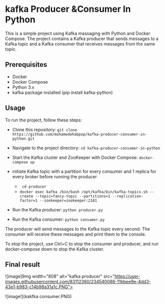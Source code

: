 # kafka Producer &Consumer In Python
This is a simple project using Kafka massaging with Python and Docker Compose. The project contains a Kafka producer that sends messages to a Kafka topic and a Kafka consumer that receives messages from the same topic.

## Prerequisites
- Docker
- Docker Compose
- Python 3.x
- kafka package installed (pip install kafka-python)

## Usage
To run the project, follow these steps:

- Clone this repository: ```git clone https://github.com/mohamedehabpop/kafka-producer-consumer-in-python.git ```

- Navigate to the project directory: ```cd kafka-producer-consumer-in-python ```
- Start the Kafka cluster and ZooKeeper with Docker Compose: ```docker-compose up ```
- initiate Kafka topic with a partition for every consumer and 1 replica for every broker before running the producer
    - ``` cd producer``` 
  - ```docker exec kafka /bin/bash /opt/kafka/bin/kafka-topics.sh --create --topic=fancy-topic --partitions=1 --replication-factor=1 --zookeeper=zookeeper:2181 ```

- Run the Kafka producer: ``` python producer.py ```
- Run the Kafka consumer: ``` python consumer.py ```

The producer will send messages to the Kafka topic every second. The consumer will receive these messages and print them to the console.

To stop the project, use Ctrl+C to stop the consumer and producer, and run docker-compose down to stop the Kafka cluster.


## Final result
![image]9mg width="808" alt="kafka producer" src="https://user-images.githubusercontent.com/83112360/234540086-11bbee9e-4dd3-43e1-b983-c14b98a31a1c.PNG">


![image!](kakfka consumer.PNG)
